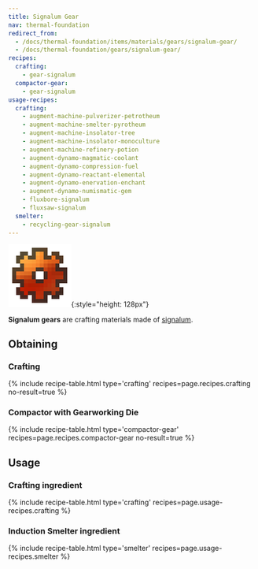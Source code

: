 ```yaml
---
title: Signalum Gear
nav: thermal-foundation
redirect_from:
  - /docs/thermal-foundation/items/materials/gears/signalum-gear/
  - /docs/thermal-foundation/gears/signalum-gear/
recipes:
  crafting:
    - gear-signalum
  compactor-gear:
    - gear-signalum
usage-recipes:
  crafting:
    - augment-machine-pulverizer-petrotheum
    - augment-machine-smelter-pyrotheum
    - augment-machine-insolator-tree
    - augment-machine-insolator-monoculture
    - augment-machine-refinery-potion
    - augment-dynamo-magmatic-coolant
    - augment-dynamo-compression-fuel
    - augment-dynamo-reactant-elemental
    - augment-dynamo-enervation-enchant
    - augment-dynamo-numismatic-gem
    - fluxbore-signalum
    - fluxsaw-signalum
  smelter:
    - recycling-gear-signalum
---
```


![Signalum gear](/assets/images/thermal-foundation/gear-signalum.png){:style="height: 128px"}


**Signalum gears** are crafting materials made of
[signalum](/docs/signalum-ingot/).


Obtaining
---------

### Crafting
{% include recipe-table.html type='crafting' recipes=page.recipes.crafting no-result=true %}

### Compactor with Gearworking Die
{% include recipe-table.html type='compactor-gear' recipes=page.recipes.compactor-gear no-result=true %}


Usage
-----

### Crafting ingredient
{% include recipe-table.html type='crafting' recipes=page.usage-recipes.crafting %}

### Induction Smelter ingredient
{% include recipe-table.html type='smelter' recipes=page.usage-recipes.smelter %}
